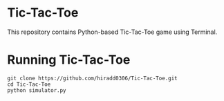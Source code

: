 # Tic-Tac-Toe
This repository contains Python-based Tic-Tac-Toe game using Terminal.

# Running Tic-Tac-Toe
```
git clone https://github.com/hiradd0306/Tic-Tac-Toe.git
cd Tic-Tac-Toe
python simulator.py
```

